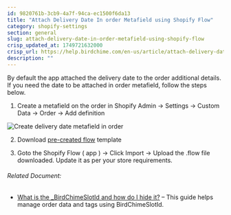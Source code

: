 ```yaml
---
id: 9820761b-3cb9-4a7f-94ca-ec1500f6da13
title: "Attach Delivery Date In order Metafield using Shopify Flow"
category: shopify-settings
section: general
slug: attach-delivery-date-in-order-metafield-using-shopify-flow
crisp_updated_at: 1749721632000
crisp_url: https://help.birdchime.com/en-us/article/attach-delivery-date-in-order-metafield-using-shopify-flow-14l1gfc/
description: ""
---
```


By default the app attached the delivery date to the order additional details. If you need the date to be attached in order metafield, follow the steps below.

1. Create a metafield on the order in Shopify Admin -> Settings -> Custom Data -> Order -> Add definition

![Create delivery date metafield in order](https://storage.crisp.chat/users/helpdesk/website/ca826b447482b000/image_1oumdbh.png)

2. Download [pre-created flow](https://drive.google.com/file/d/1cqO9QzlGrheXvDApDmH-U-p6bliHiWxz/preview) template

3. Goto the Shopify Flow ( app ) -> Click Import -> Upload the .flow file downloaded. Update it as per your store requirements.

###### Related Document:

* [What is the _BirdChimeSlotId and how do I hide it?](https://help.birdchime.com/en-us/article/what-is-the-birdchimeslotid-and-how-do-i-hide-it-jghlmi/) – This guide helps manage order data and tags using BirdChimeSlotId.
